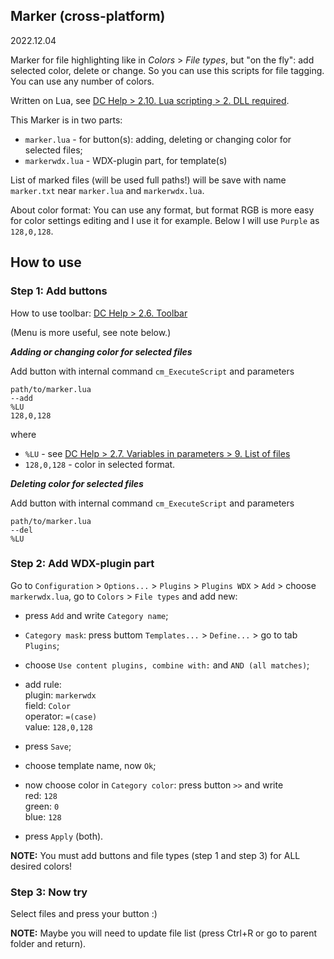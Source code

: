 Marker (cross-platform)
-----------------------

2022.12.04

Marker for file highlighting like in *Colors* > *File types*, but "on the fly": add selected color, delete or change. So you can use this scripts for file tagging.
You can use any number of colors.

Written on Lua, see [DC Help > 2.10. Lua scripting > 2. DLL required](http://doublecmd.github.io/doc/en/lua.html#dllrequired).

This Marker is in two parts:

- `marker.lua` - for button(s): adding, deleting or changing color for selected files;
- `markerwdx.lua` - WDX-plugin part, for template(s)

List of marked files (will be used full paths!) will be save with name `marker.txt` near `marker.lua` and `markerwdx.lua`.

About color format: You can use any format, but format RGB is more easy for color settings editing and I use it for example.
Below I will use `Purple` as `128,0,128`.


## How to use

### Step 1: Add  buttons

How to use toolbar: [DC Help > 2.6. Toolbar](http://doublecmd.github.io/doc/en/toolbar.html)

(Menu is more useful, see note below.)

**_Adding or changing color for selected files_**

Add button with internal command `cm_ExecuteScript` and parameters
```
path/to/marker.lua
--add
%LU
128,0,128
```
where
- `%LU` - see [DC Help > 2.7. Variables in parameters > 9. List of files](http://doublecmd.github.io/doc/en/variables.html#listoffiles)
- `128,0,128` - color in selected format.

**_Deleting color for selected files_**

Add button with internal command `cm_ExecuteScript` and parameters
```
path/to/marker.lua
--del
%LU
```

### Step 2: Add WDX-plugin part

Go to `Configuration` > `Options...` > `Plugins` > `Plugins WDX` > `Add` > choose `markerwdx.lua`, go to `Colors` > `File types` and add new:

- press `Add` and write `Category name`;

- `Category mask`: press buttom `Templates...` > `Define...` > go to tab `Plugins`;

- choose `Use content plugins, combine with:` and `AND (all matches)`;

- add rule:<br>
plugin: `markerwdx`<br>
field: `Color`<br>
operator: `=(case)`<br>
value: `128,0,128`

- press `Save`;

- choose template name, now `Ok`;

- now choose color in `Category color`: press button `>>` and write<br>
    red: `128`<br>
    green: `0`<br>
    blue: `128`

- press `Apply` (both).

**NOTE:** You must add buttons and file types (step 1 and step 3) for ALL desired colors!

### Step 3: Now try

Select files and press your button :)

**NOTE:** Maybe you will need to update file list (press Ctrl+R or go to parent folder and return).

